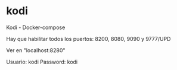 # kodi
Kodi - Docker-compose

Hay que habilitar todos los puertos: 8200, 8080, 9090 y 9777/UPD

Ver en "localhost:8280"

Usuario: kodi
Password: kodi
